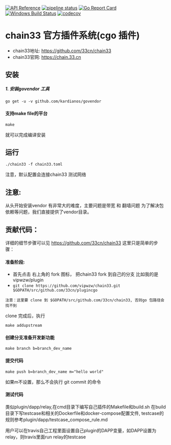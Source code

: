 [![API Reference](
https://camo.githubusercontent.com/915b7be44ada53c290eb157634330494ebe3e30a/68747470733a2f2f676f646f632e6f72672f6769746875622e636f6d2f676f6c616e672f6764646f3f7374617475732e737667
)](https://godoc.org/github.com/33cn/plugincgo)
[![pipeline status](https://api.travis-ci.org/33cn/plugincgo.svg?branch=master)](https://travis-ci.org/33cn/plugincgo/)
[![Go Report Card](https://goreportcard.com/badge/github.com/33cn/plugincgo?branch=master)](https://goreportcard.com/report/github.com/33cn/plugincgo)
[![Windows Build Status](https://ci.appveyor.com/api/projects/status/github/33cn/plugincgo?svg=true&branch=master&passingText=Windows%20-%20OK&failingText=Windows%20-%20failed&pendingText=Windows%20-%20pending)](https://ci.appveyor.com/project/33cn/plugincgo)
[![codecov](https://codecov.io/gh/33cn/plugin/branch/master/graph/badge.svg)](https://codecov.io/gh/33cn/plugincgo)
# chain33 官方插件系统(cgo 插件)

* chain33地址: https://github.com/33cn/chain33
* chain33官网: https://chain.33.cn

## 安装

##### 1. 安装govendor 工具

```
go get -u -v github.com/kardianos/govendor
```

#### 支持make file的平台

```
make
```
就可以完成编译安装

## 运行

```
./chain33 -f chain33.toml
```
注意，默认配置会连接chain33 测试网络

## 注意:

从头开始安装vendor 有非常大的难度，主要问题是带宽 和 翻墙问题
为了解决包依赖等问题，我们直接提供了vendor目录。


## 贡献代码：

详细的细节步骤可以见 https://github.com/33cn/chain33
这里只是简单的步骤：

#### 准备阶段:

* 首先点击 右上角的 fork 图标， 把chain33 fork 到自己的分支 比如我的是 vipwzw/plugin
* `git clone https://github.com/vipwzw/chain33.git $GOPATH/src/github.com/33cn/plugincgo`

```
注意：这里要 clone 到 $GOPATH/src/github.com/33cn/chain33, 否则go 包路径会找不到
```

clone 完成后，执行
```
make addupstream
```

#### 创建分支准备开发新功能

```
make branch b=branch_dev_name
```

#### 提交代码

```
make push b=branch_dev_name m="hello world"
```
如果m不设置，那么不会执行 git commit 的命令

#### 测试代码
类似plugin/dapp/relay,在cmd目录下编写自己插件的Makefile和build.sh
在build目录下写testcase和相关的Dockerfile和docker-compose配置文件,
testcase的规则参考plugin/dapp/testcase_compose_rule.md

用户可以在travis自己工程里面设置自己plugin的DAPP变量，如DAPP设置为relay，则travis里面run relay的testcase

